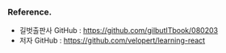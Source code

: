 ### Reference.

- 길벗출판사 GitHub : https://github.com/gilbutITbook/080203
- 저자 GitHub : https://github.com/velopert/learning-react
